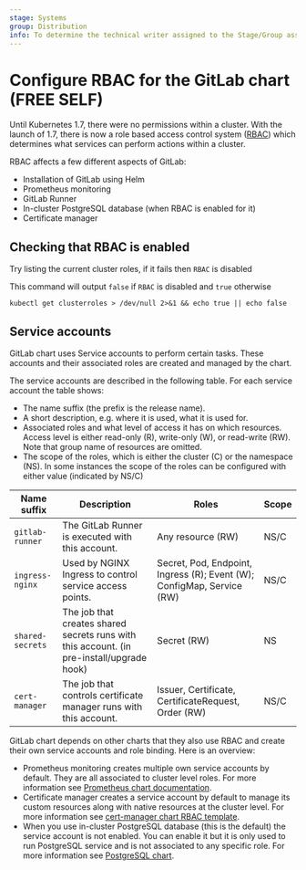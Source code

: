 ```yaml
---
stage: Systems
group: Distribution
info: To determine the technical writer assigned to the Stage/Group associated with this page, see https://about.gitlab.com/handbook/product/ux/technical-writing/#assignments
---
```


# Configure RBAC for the GitLab chart **(FREE SELF)**

Until Kubernetes 1.7, there were no permissions within a cluster. With the launch of 1.7, there is now a role based access control system ([RBAC](https://kubernetes.io/docs/reference/access-authn-authz/rbac/)) which determines what services can perform actions within a cluster.

RBAC affects a few different aspects of GitLab:

- Installation of GitLab using Helm
- Prometheus monitoring
- GitLab Runner
- In-cluster PostgreSQL database (when RBAC is enabled for it)
- Certificate manager

## Checking that RBAC is enabled

Try listing the current cluster roles, if it fails then `RBAC` is disabled

This command will output `false` if `RBAC` is disabled and `true` otherwise

`kubectl get clusterroles > /dev/null 2>&1 && echo true || echo false`

## Service accounts

GitLab chart uses Service accounts to perform certain tasks. These accounts and their associated roles
are created and managed by the chart.

The service accounts are described in the following table. For each service account the table shows:

- The name suffix (the prefix is the release name).
- A short description, e.g. where it is used, what it is used for.
- Associated roles and what level of access it has on which resources. Access level is either read-only (R),
  write-only (W), or read-write (RW). Note that group name of resources are omitted.
- The scope of the roles, which is either the cluster (C) or the namespace (NS). In some instances the scope
  of the roles can be configured with either value (indicated by NS/C)

| Name suffix | Description | Roles | Scope
| ---         | ---         | ---   | ---
| `gitlab-runner` | The GitLab Runner is executed with this account. | Any resource (RW) | NS/C
| `ingress-nginx` | Used by NGINX Ingress to control service access points. | Secret, Pod, Endpoint, Ingress (R); Event (W); ConfigMap, Service (RW) | NS/C
| `shared-secrets` | The job that creates shared secrets runs with this account. (in pre-install/upgrade hook) | Secret (RW) | NS
| `cert-manager` | The job that controls certificate manager runs with this account. | Issuer, Certificate, CertificateRequest, Order (RW)  | NS/C

GitLab chart depends on other charts that they also use RBAC and create their own service accounts and role binding. Here is an overview:

- Prometheus monitoring creates multiple own service accounts by default. They are all associated to cluster level roles. For more information see [Prometheus chart documentation](https://github.com/prometheus-community/helm-charts/tree/main/charts/prometheus#rbac-configuration).
- Certificate manager creates a service account by default to manage its custom resources along with native resources at the cluster level. For more information see [cert-manager chart RBAC template](https://github.com/jetstack/cert-manager/blob/master/deploy/charts/cert-manager/templates/rbac.yaml).
- When you use in-cluster PostgreSQL database (this is the default) the service account is not enabled. You can enable it but it is only used to run PostgreSQL service and is not associated to any specific role. For more information see [PostgreSQL chart](https://github.com/bitnami/charts/tree/master/bitnami/postgresql).
